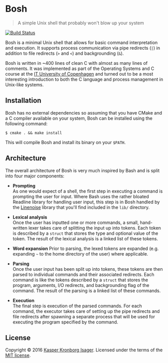 # Bosh

> A simple Unix shell that probably won't blow up your system

[![Build Status](https://travis-ci.org/kasperisager/bosh.svg?branch=master)](https://travis-ci.org/kasperisager/bosh)

Bosh is a minimal Unix shell that allows for basic command interpretation and execution. It supports process communication via pipe redirects (`|`) in addition to file redirects (`>` and `<`) and backgrounding (`&`).

Bosh is written in ~400 lines of clean C with almost as many lines of comments. It was implemented as part of the Operating Systems and C course at the [IT University of Copenhagen](http://www.itu.dk) and turned out to be a most interesting introduction to both the C language and process management in Unix-like systems.

## Installation

Bosh has no external dependencies so assuming that you have CMake and a C compiler available on your system, Bosh can be installed using the following command:

```console
$ cmake . && make install
```

This will compile Bosh and install its binary on your `$PATH`.

## Architecture

The overall architecture of Bosh is very much inspired by Bash and is split into four major components:

-   __Prompting__  
    As one would expect of a shell, the first step in executing a command is prompting the user for input. Where Bash uses the rather bloated Readline library for handling user input, this step is in Bosh handled by the [Linenoise](https://github.com/antirez/linenoise) library that you'll find included in the `lib/` directory.

-   __Lexical analysis__  
    Once the user has inputted one or more commands, a small, hand-written lexer takes care of splitting the input up into tokens. Each token is described by a `struct` that stores the type and optional value of the token. The result of the lexical analysis is a linked list of these tokens.

-   __Word expansion__
    Prior to parsing, the lexed tokens are expanded (e.g. expanding `~` to the home directory of the user) where applicable.

-   __Parsing__  
    Once the user input has been split up into tokens, these tokens are then parsed to individual commands and their associated redirects. Each command is like the tokens described by a `struct` that stores the program, arguments, I/O redirects, and backgrounding flag of the command. The result of the parsing is a linked list of these commands.

-   __Execution__  
    The final step is execution of the parsed commands. For each command, the executor takes care of setting up the pipe redirects and file redirects after spawning a separate process that will be used for executing the program specified by the command.

## License

Copyright &copy; 2016 [Kasper Kronborg Isager](https://github.com/kasperisager). Licensed under the terms of the [MIT license](LICENSE.md).
